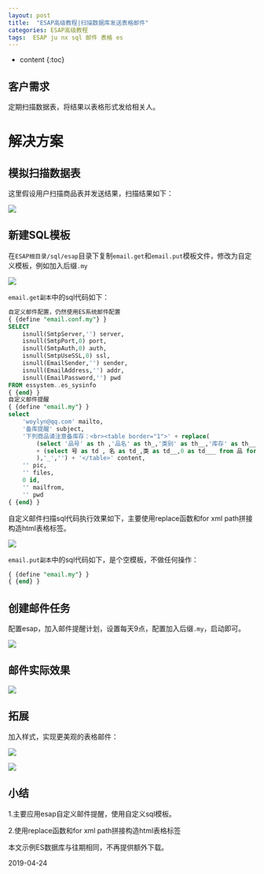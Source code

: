 ```yaml
---
layout: post
title:  "ESAP高级教程|扫描数据库发送表格邮件"
categories: ESAP高级教程
tags:  ESAP ju nx sql 邮件 表格 es
---
```


* content
{:toc}

## 客户需求
定期扫描数据表，将结果以表格形式发给相关人。

# 解决方案

## 模拟扫描数据表
这里假设用户扫描商品表并发送结果，扫描结果如下：

![](/img/esap7a-1.png)

## 新建SQL模板
在`ESAP根目录/sql/esap`目录下复制`email.get`和`email.put`模板文件，修改为自定义模板，例如加入后缀`.my`

![](/img/esap7a-2.png)

`email.get副本`中的sql代码如下：

```sql
自定义邮件配置，仍然使用ES系统邮件配置
{ {define "email.conf.my"} }
SELECT
	isnull(SmtpServer,'') server,
	isnull(SmtpPort,0) port,
	isnull(SmtpAuth,0) auth,
	isnull(SmtpUseSSL,0) ssl,
	isnull(EmailSender,'') sender,
	isnull(EmailAddress,'') addr,
	isnull(EmailPassword,'') pwd 
FROM essystem..es_sysinfo
{ {end} }
自定义邮件提醒
{ {define "email.my"} }
select 
	'woylyn@qq.com' mailto,
	'备库提醒' subject,
	'下列商品请注意备库存：<br><table border="1">' + replace(
		(select '品号' as th ,'品名' as th_,'类别' as th__,'库存' as th___ for xml path('tr')) 
		+ (select 号 as td , 名 as td_,类 as td__,0 as td___ from 品 for xml path('tr')
		),'_','') + '</table>' content, 
	'' pic,
	'' files,
	0 id,
	'' mailfrom,
	'' pwd
{ {end} }
```

自定义邮件扫描sql代码执行效果如下，主要使用replace函数和for xml path拼接构造html表格标签。

![](/img/esap7a-3.png)

`email.put副本`中的sql代码如下，是个空模板，不做任何操作：

```sql
{ {define "email.my"} }
{ {end} }
```

## 创建邮件任务
配置esap，加入邮件提醒计划，设置每天9点，配置加入后缀`.my`，启动即可。

![](/img/esap7a-4.png)

## 邮件实际效果

![](/img/esap7a-5.png)

## 拓展
加入样式，实现更美观的表格邮件：

![](/img/esap7a-6.png)

![](/img/esap7a-7.png)

## 小结
1.主要应用esap自定义邮件提醒，使用自定义sql模板。

2.使用replace函数和for xml path拼接构造html表格标签

本文示例ES数据库与往期相同，不再提供额外下载。

2019-04-24